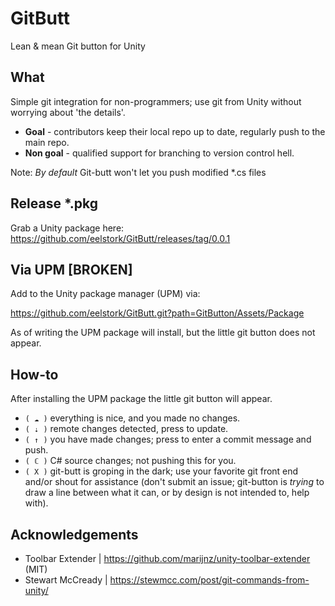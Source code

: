 # GitButt
Lean &amp; mean Git button for Unity

## What

Simple git integration for non-programmers; use git from Unity without worrying about 'the details'.

- **Goal** - contributors keep their local repo up to date, regularly push to the main repo.
- **Non goal** - qualified support for branching to version control hell.

Note: *By default* Git-butt won't let you push modified \*.cs files

## Release *.pkg

Grab a Unity package here:
https://github.com/eelstork/GitButt/releases/tag/0.0.1

## Via UPM [BROKEN]

Add to the Unity package manager (UPM) via:

https://github.com/eelstork/GitButt.git?path=GitButton/Assets/Package

As of writing the UPM package will install, but the little git button does not appear.

## How-to

After installing the UPM package the little git button will appear.

- `( ☁ )` everything is nice, and you made no changes.
- `( ⇣ )` remote changes detected, press to update.
- `( ↑ )` you have made changes; press to enter a commit message and push.
- `( ℂ )` C# source changes; not pushing this for you.
- `( X )` git-butt is groping in the dark; use your favorite git front end and/or shout for assistance (don't submit an issue; git-button is *trying* to draw a line between what it can, or by design is not intended to, help with).

## Acknowledgements

- Toolbar Extender | https://github.com/marijnz/unity-toolbar-extender (MIT)
- Stewart McCready | https://stewmcc.com/post/git-commands-from-unity/
